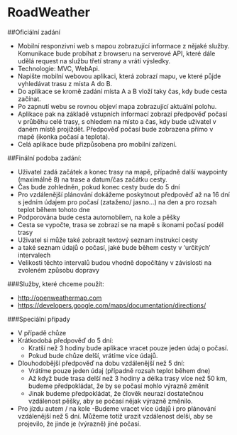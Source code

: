 RoadWeather
===========

##Oficiální zadání
- Mobilní responzivní web s mapou zobrazující informace z nějaké služby. Komunikace bude probíhat z browseru na serverové API, které dále udělá request na službu třetí strany a vrátí výsledky.
- Technologie: MVC, WebApi.
-	Napište mobilní webovou aplikaci, která zobrazí mapu, ve které půjde vyhledávat trasu z místa A do B.
-	Do aplikace se kromě zadání místa A a B vloží taky čas, kdy bude cesta začínat.
-	Po zapnutí webu se rovnou objeví mapa zobrazující aktuální polohu.
-	Aplikace pak na základě vstupních informací zobrazí předpověď počasí v průběhu celé trasy, s ohledem na místo a čas, kdy bude uživatel v daném místě projíždět. Předpověď počasí bude zobrazena přímo v mapě (ikonka počasí a teplota).
-	Celá aplikace bude přizpůsobena pro mobilní zařízení.

##Finální podoba zadání:
-	Uživatel zadá začátek a konec trasy na mapě, případně další waypointy (maximálně 8) na trase a datum/čas začátku cesty.
  - Čas bude zohledněn, pokud konec cesty bude do 5 dní 
  - Pro vzdálenější plánování dokážeme poskytnout předpověď až na 16 dní s jedním údajem pro počasí (zataženo/ jasno…) na den a pro rozsah teplot během tohoto dne
-	Podporována bude cesta automobilem, na kole a pěšky 
-	Cesta se vypočte, trasa se zobrazí se na mapě s ikonami počasí podél trasy
-	Uživatel si může také zobrazit textový seznam instrukcí cesty 
-	a také seznam údajů o počasí, jaké bude během cesty v ‘určitých’ intervalech
  - Velikosti těchto intervalů budou vhodně dopočítány v závislosti na zvoleném způsobu dopravy
  
###Služby, které chceme použít: 
- http://openweathermap.com
- https://developers.google.com/maps/documentation/directions/

###Speciální případy
-	V případě chůze
  - Krátkodobá předpověď do 5 dní: 
    - Kratší než 3 hodiny bude aplikace vracet pouze jeden údaj o počasí.
    - Pokud bude chůze delší, vrátíme více údajů. 
  - Dlouhodobější předpověď na dobu vzdálenější než 5 dní:
    - Vrátíme pouze jeden údaj (případně rozsah teplot během dne) 
    - Až když bude trasa delší než 3 hodiny a délka trasy více než 50 km, budeme předpokládat, že by se počasí mohlo výrazně změnit  
    - Jinak budeme předpokládat, že člověk neurazí dostatečnou vzdálenost pěšky, aby se počasí nějak výrazně změnilo.
-	Pro jízdu autem / na kole
  -Budeme vracet více údajů i pro plánování vzdálenější než 5 dní. Můžeme totiž urazit vzdálenost delší, aby se projevilo, že jinde je (výrazně) jiné počasí.
